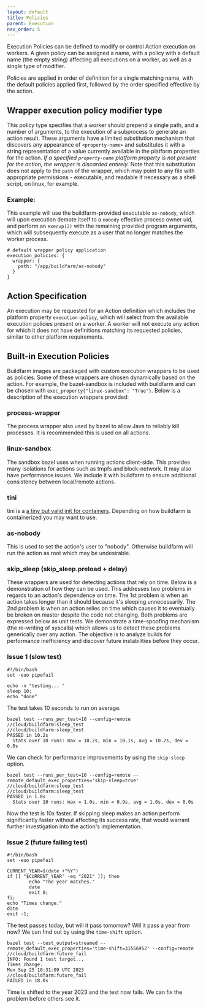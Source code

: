 ```yaml
---
layout: default
title: Policies
parent: Execution
nav_order: 5
---
```


Execution Policies can be defined to modify or control Action execution on workers. A given policy can be assigned a name, with a policy with a default name (the empty string) affecting all executions on a worker, as well as a single type of modifier.

Policies are applied in order of definition for a single matching name, with the default policies applied first, followed by the order specified effective by the action.

## Wrapper execution policy modifier type

This policy type specifies that a worker should prepend a single path, and a number of arguments, to the execution of a subprocess to generate an action result. These arguments have a limited substitution mechanism that discovers any appearance of `<property-name>` and substitutes it with a string representation of a value currently available in the platform properties for the action. _If a specified `property-name` platform property is not present for the action, the wrapper is discarded entirely._ Note that this substitution does not apply to the `path` of the wrapper, which may point to any file with appropriate permissions - executable, and readable if necessary as a shell script, on linux, for example.

### Example:

This example will use the buildfarm-provided executable `as-nobody`, which will upon execution demote itself to a `nobody` effective process owner uid, and perform an `execvp(2)` with the remaining provided program arguments, which will subsequently execute as a user that no longer matches the worker process.

```
# default wrapper policy application
execution_policies: {
  wrapper: {
    path: "/app/buildfarm/as-nobody"
  }
}
```

## Action Specification

An execution may be requested for an Action definition which includes the platform property `execution-policy`, which will select from the available execution policies present on a worker. A worker will not execute any action for which it does not have definitions matching its requested policies, similar to other platform requirements.

## Built-in Execution Policies
Buildfarm images are packaged with custom execution wrappers to be used as policies.  Some of these wrappers are chosen dynamically based on the action.  For example, the bazel-sandbox is included with buildfarm and can be chosen with `exec_property{"linux-sandbox": "True"}`.  Below is a description of the execution wrappers provided:

### process-wrapper
The process wrapper also used by bazel to allow Java to reliably kill processes.  It is recommended this is used on all actions.

### linux-sandbox
The sandbox bazel uses when running actions client-side.  This provides many isolations for actions such as tmpfs and block-network.  It may also have performance issues.  We include it with buildfarm to ensure additional consistency between local/remote actions.

### tini
tini is a [a tiny but valid init for containers](https://github.com/krallin/tini).  Depending on how buildfarm is containerized you may want to use. 

### as-nobody
This is used to set the action's user to "nobody".  Otherwise buildfarm will run the action as root which may be undesirable. 

### skip_sleep (skip_sleep.preload + delay)
These wrappers are used for detecting actions that rely on time.  Below is a demonstration of how they can be used.
This addresses two problems in regards to an action's dependence on time.  The 1st problem is when an action takes longer than it should because it's sleeping unnecessarily.  The 2nd problem is when an action relies on time which causes it to eventually be broken on master despite the code not changing.  Both problems are expressed below as unit tests.  We demonstrate a time-spoofing mechanism (the re-writing of syscalls) which allows us to detect these problems generically over any action.  The objective is to analyze builds for performance inefficiency and discover future instabilities before they occur.

### Issue 1 (slow test)
```
#!/bin/bash
set -euo pipefail

echo -n "testing... "
sleep 10;
echo "done"
```
The test takes 10 seconds to run on average.
```
bazel test --runs_per_test=10 --config=remote //cloud/buildfarm:sleep_test
//cloud/buildfarm:sleep_test                                             PASSED in 10.2s
  Stats over 10 runs: max = 10.2s, min = 10.1s, avg = 10.2s, dev = 0.0s
```

We can check for performance improvements by using the `skip-sleep` option.  
```
bazel test --runs_per_test=10 --config=remote --remote_default_exec_properties='skip-sleep=true' //cloud/buildfarm:sleep_test
//cloud/buildfarm:sleep_test                                             PASSED in 1.0s
  Stats over 10 runs: max = 1.0s, min = 0.9s, avg = 1.0s, dev = 0.0s
```

Now the test is 10x faster.  If skipping sleep makes an action perform significantly faster without affecting its success rate, that would warrant further investigation into the action's implementation.

### Issue 2 (future failing test)
```
#!/bin/bash
set -euo pipefail

CURRENT_YEAR=$(date +"%Y")
if [[ "$CURRENT_YEAR" -eq "2021" ]]; then
        echo "The year matches."
        date
        exit 0;
fi;
echo "Times change."
date
exit -1;
```
The test passes today, but will it pass tomorrow?  Will it pass a year from now?  We can find out by using the `time-shift` option.
```
bazel test --test_output=streamed --remote_default_exec_properties='time-shift=31556952' --config=remote //cloud/buildfarm:future_fail
INFO: Found 1 test target...
Times change.
Mon Sep 25 18:31:09 UTC 2023
//cloud/buildfarm:future_fail                                            FAILED in 18.0s
```
Time is shifted to the year 2023 and the test now fails.  We can fix the problem before others see it.
